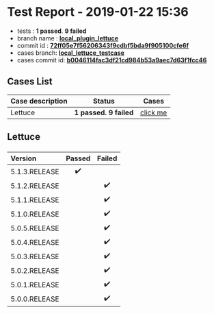 # Test Report - 2019-01-22 15:36

- tests  : **1 passed**. **9 failed**
- branch name : **[local_plugin_lettuce](https://github.com/apache/incubator-skywalking/tree/local_plugin_lettuce)**
- commit id : **[72ff05e7f56206343f9cdbf5bda9f905100cfe6f](https://github.com/apache/incubator-skywalking/commit/72ff05e7f56206343f9cdbf5bda9f905100cfe6f)**
- cases branch: **[local_lettuce_testcase](https://github.com/SkywalkingTest/skywalking-autotest-scenarios/tree/local_lettuce_testcase)**
- cases commit id: **[b0046114fac3df21cd984b53a9aec7d63f1fcc46](https://github.com/SkywalkingTest/skywalking-autotest-scenarios/commit/b0046114fac3df21cd984b53a9aec7d63f1fcc46)**

## Cases List

| Case description | Status | Cases|
|:-----|:-----:|:-----:|
|Lettuce| **1 passed. 9 failed**| [click me](#lettuce) |

## Lettuce

### 
|  Version     | Passed | Failed|
|:------------- |:-------:|:-----:|
| 5.1.3.RELEASE  | :heavy_check_mark:||
| 5.1.2.RELEASE  | |:heavy_check_mark:|
| 5.1.1.RELEASE  | |:heavy_check_mark:|
| 5.1.0.RELEASE  | |:heavy_check_mark:|
| 5.0.5.RELEASE  | |:heavy_check_mark:|
| 5.0.4.RELEASE  | |:heavy_check_mark:|
| 5.0.3.RELEASE  | |:heavy_check_mark:|
| 5.0.2.RELEASE  | |:heavy_check_mark:|
| 5.0.1.RELEASE  | |:heavy_check_mark:|
| 5.0.0.RELEASE  | |:heavy_check_mark:|

